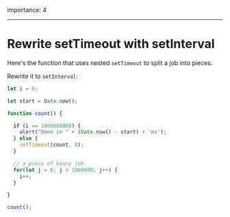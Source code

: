 importance: 4

---

# Rewrite setTimeout with setInterval

Here's the function that uses nested `setTimeout` to split a job into pieces.

Rewrite it to `setInterval`:

```js run
let i = 0;

let start = Date.now();

function count() {

  if (i == 1000000000) {
    alert("Done in " + (Date.now() - start) + 'ms');
  } else {
    setTimeout(count, 0);
  }

  // a piece of heavy job
  for(let j = 0; j < 1000000; j++) {
    i++;
  }

}

count();
```
